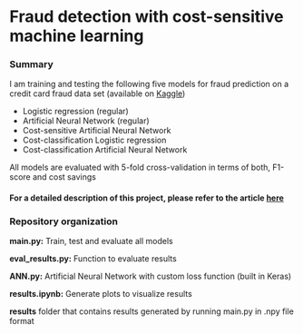 # Fraud detection with cost-sensitive machine learning

### Summary
I am training and testing the following five models for fraud prediction on a credit card fraud data set (available on 
[Kaggle](https://www.kaggle.com/sion1116/credit-card-fraud-detection/data))
 - Logistic regression (regular)
 - Artificial Neural Network (regular)
 - Cost-sensitive Artificial Neural Network
 - Cost-classification Logistic regression 
 - Cost-classification Artificial Neural Network 
 
All models are evaluated with 5-fold cross-validation in terms of both, F1-score and cost savings

#### For a detailed description of this project, please refer to the article [here](https://towardsdatascience.com/fraud-detection-with-cost-sensitive-machine-learning-24b8760d35d9)

### Repository organization

**main.py:** Train, test and evaluate all models

**eval_results.py:** Function to evaluate results

**ANN.py:** Artificial Neural Network with custom loss function (built in Keras)

**results.ipynb:** Generate plots to visualize results

**results** folder that contains results generated by running main.py in .npy file format
